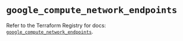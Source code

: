 # `google_compute_network_endpoints`

Refer to the Terraform Registry for docs: [`google_compute_network_endpoints`](https://registry.terraform.io/providers/hashicorp/google/6.23.0/docs/resources/compute_network_endpoints).
